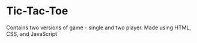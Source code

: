 # Tic-Tac-Toe
Contains two versions of game - single and two player. Made using HTML, CSS, and JavaScript
